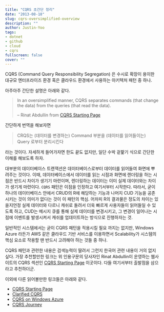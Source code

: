 ```yaml
---
title: "CQRS 초간단 정리"
date: "2013-08-18"
slug: cqrs-oversimplified-overview
description: ""
author: Justin-Yoo
tags:
- dotnet
- github
- cloud
- cqrs
fullscreen: false
cover: ""
---
```


CQRS (Command Query Responsibility Segregation) 은 수시로 확장이 용이한 대규모 엔터프라이즈 환경 혹은 클라우드 환경에서 사용하는 아키텍처 패턴 중 하나.

아주아주 간단한 설명은 아래와 같다.

> In an oversimplified manner, CQRS separates commands (that change the data) from the queries (that read the data).
> 
> – Rinat Abdullin from [CQRS Starting Page](http://abdullin.com/cqrs)

간단하게 번역을 해보자면

> CRQS는 (데이터를 변경하는) Command 부분을 (데이터를 읽어들이는) Query 로부터 분리시킨다

라는 것이다. 자세하게 들어가자면 한도 끝도 없지만, 일단 수박 겉핥기 식으로 간단한 이해를 해보도록 하자.

대부분의 데이터베이스 트랜잭션은 데이터베이스로부터 데이터를 읽어들여 화면에 뿌려주는 것이다. 이때, 데이터베이스에서 데이터를 읽는 시점과 화면에 렌더링을 하는 시점은 반드시 차이가 생기기 마련이며, 렌더링하는 데이터는 이미 실제 데이터와는 차이가 생기게 마련이다. `CQRS` 패턴은 이점을 인정하고 여기서부터 시작한다. 따라서, 굳이 하나의 데이터베이스 안에서 CRUD의 R에 해당하는 기능과 나머지 CUD 기능을 공존시키는 것이 의미가 없다는 것이 이 패턴의 핵심. 어차피 R의 결과물은 정도의 차이는 있을지언정 실제 데이터와 다르니 캐쉬로 돌려서 더욱 빠르게 사용자들이 읽어들일 수 있도록 하고, CUD는 메시지 큐를 통해 실제 데이터를 변경시키고, 그 변경이 일어나는 시점에 이벤트를 발생시켜서 캐쉬를 업데이트하는 방식으로 진행하자는 것.

일반적인 시스템에서는 굳이 CQRS 패턴을 적용시킬 필요 까지는 없지만, Windows Azure 라든가 AWS 같은 클라우드 기반 서비스를 이용하면서 Scalability가 시스템의 핵심 요소로 작용할 땐 반드시 고려해야 하는 것들 중 하나.

CQRS 패턴과 관련한 내용은 검색능력이 딸려서 그런지 한국어 관련 내용이 거의 없지 싶다. 가장 추천할만한 링크는 위 인용구문의 당사자인 Rinat Abdullin이 운영하는 웹사이트의 CQRS 섹션인 [CQRS Starting Page](http://abdullin.com/cqrs) 이곳이다. 다들 여기서부터 출발점을 삼으라고 추천하더군.

이외에 다른 읽어볼만한 링크들은 아래와 같다.

- [CQRS Starting Page](http://abdullin.com/cqrs)
- [Clarified CQRS](http://www.udidahan.com/2009/12/09/clarified-cqrs)
- [CQRS on Windows Azure](http://msdn.microsoft.com/en-us/magazine/gg983487.aspx)
- [CQRS Journey](http://msdn.microsoft.com/en-us/library/jj554200.aspx)
